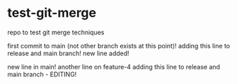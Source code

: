 # test-git-merge
repo to test git merge techniques

first commit to main (not other branch exists at this point)!
adding this line to release and main branch!
new line added!

new line in main!
another line on feature-4
adding this line to release and main branch - EDITING!